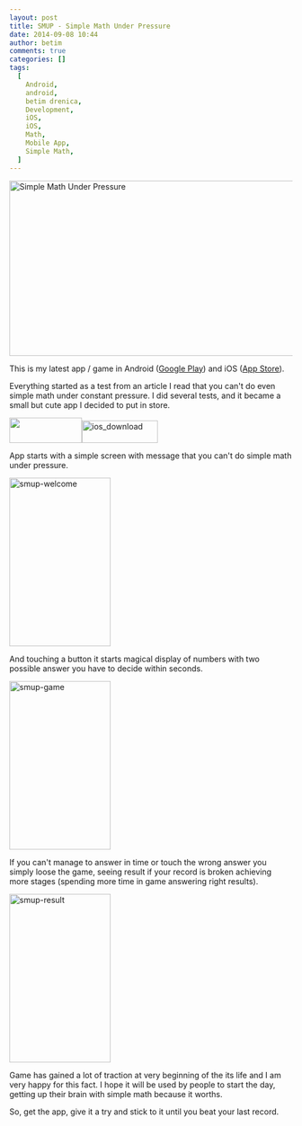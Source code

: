 ```yaml
---
layout: post
title: SMUP - Simple Math Under Pressure
date: 2014-09-08 10:44
author: betim
comments: true
categories: []
tags:
  [
    Android,
    android,
    betim drenica,
    Development,
    iOS,
    iOS,
    Math,
    Mobile App,
    Simple Math,
  ]
---
```


<p><img class="aligncenter wp-image-503 size-large" src="http://blog.betimdrenica.com/wp-content/uploads/2014/08/smup-feature-graphic.png?w=640" alt="Simple Math Under Pressure" width="640" height="312" /></p><p>This is my latest app / game in Android (<a title="Google Play" href="https://play.google.com/store/apps/details?id=com.betimdrenica.smup" target="_blank">Google Play</a>) and iOS (<a title="App Store" href="https://itunes.apple.com/us/app/smup-simple-math-under-pressure/id910903396?ls=1&amp;mt=8" target="_blank">App Store</a>).</p><p>Everything started as a test from an article I read that you can't do even simple math under constant pressure. I did several tests, and it became a small but cute app I decided to put in store.</p><p><a href="https://j.mp/bsmup" target="_blank"><img class="aligncenter wp-image-510 size-full" src="http://blog.betimdrenica.com/wp-content/uploads/2014/09/android_download1.png" alt="" width="129" height="45" /></a><a href="https://j.mp/aplsmup" target="_blank"><img class="aligncenter wp-image-508 size-full" src="http://blog.betimdrenica.com/wp-content/uploads/2014/09/ios_download.png" alt="ios_download" width="135" height="40" /></a></p><p><!--more-->App starts with a simple screen with message that you can't do simple math under pressure.</p><p><img class="aligncenter wp-image-515 size-medium" src="http://blog.betimdrenica.com/wp-content/uploads/2014/09/smup-welcome.png?w=180" alt="smup-welcome" width="180" height="300" /></p><p>And touching a button it starts magical display of numbers with two possible answer you have to decide within seconds.</p><p><img class="aligncenter wp-image-513 size-medium" src="http://blog.betimdrenica.com/wp-content/uploads/2014/09/smup-game.png?w=180" alt="smup-game" width="180" height="300" /></p><p>If you can't manage to answer in time or touch the wrong answer you simply loose the game, seeing result if your record is broken achieving more stages (spending more time in game answering right results).</p><p><img class="aligncenter wp-image-514 size-medium" src="http://blog.betimdrenica.com/wp-content/uploads/2014/09/smup-result.png?w=180" alt="smup-result" width="180" height="300" /></p><p>Game has gained a lot of traction at very beginning of the its life and I am very happy for this fact. I hope it will be used by people to start the day, getting up their brain with simple math because it worths.</p><p>So, get the app, give it a try and stick to it until you beat your last record.</p>
